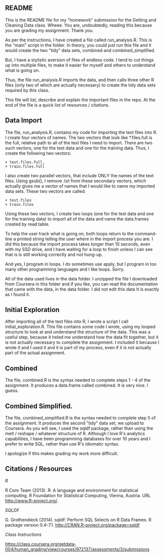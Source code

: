 ## README

This is the README file for my "homework" submission for the Getting
and Cleaning Data class. Wheee. You are, undoubtedly, reading this
because you are grading my assignment. Thank you.

As per the instructions, I have created a file called
run_analysis.R. This is the "main" script in the folder. In theory,
you could just run this file and it would create the two "tidy" data
sets, combined and combined_simplified.

But, I have a stylistic aversion of files of endless code. I tend to
cut things up into multiple files, to make it easier for myself and
others to understand what is going on.

Thus, the file run_analysis.R imports the data, and then calls three
other R files (only two of which are actually necessary) to create the
tidy data sets required by this class.

This file will list, describe and explain the important files in the
repo. At the end of the file is a quick list of resources / citations.

## Data Import

The file, run_analysis.R, contains my code for importing the text
files into R. I create four vectors of names. The two vectors that
look like *.files.full is the full, relative path to all of the
text files I need to import. There are two such vectors, one for the
test data and one for the training data. Thus, I create the following
two vectors:

    + test.files.full,
    + train.files.full

I also create two parallel vectors, that include ONLY the names of the
text files. Using gsub(), I remove .txt from these secondary vectors,
which actually gives me a vector of names that I would like to name my
imported data sets. These two vectors are called:

    + test.files
    + train.files

Using these two vectors, I create two loops (one for the test data and
one for the training data) to import all of the data and name the
data.frames created by read.table.

To help the user track what is going on, both loops return to the
command-line a printed string telling the user where in the import
process you are. I did this because the import process takes longer
than 10 seconds, even with my SSD drive, and I have waiting for a loop
to finish unless I can see that is is still working correctly and not
hung-up.

And yes, I program in loops. I do sometimes use apply, but I program
in too many other programming languages and I like loops. Sorry.

All of the data used lives in the data folder. I unzipped the file I
downloaded from Coursera in this folder and if you like, you can read
the documentation that came with the data, in the data folder. I did
not edit this data It is exactly as I found it.

## Initial Exploration

After importing all of the text files into R, I wrote a script I call
initial_exploration.R. This file contains some code I wrote, using my
looped structure to look at and understand the structure of the
data. This was a useful step, because it heled me understand how the
data fit together, but it is not actually necessary to complete the
assignment. I included it because I wrote it and I used it and it is
part of my process, even if it is not actually part of the actual
assignment.

## Combined

The file, combined.R is the syntax needed to complete steps 1 - 4 of
the assignment. It produces a data.frame called combined. It is very
nice. I guess.

## Combined Simplified.

The file, combined_simplified.R is the syntax needed to complete step
5 of the assignment. It produces the second "tidy" data set, we upload
to Coursera. As you will see, I used the sqldf package, rather than
using the melt / reshape / whatever structure of R. Although I love
R's analytics capabilities, I have been programming databases for over
10 years and I prefer to write SQL, rather than use R's idiomatic
syntax.

I apologize if this makes grading my work more difficult.

## Citations / Resources

_R_

R Core Team (2013). R: A language and environment for statistical
computing. R Foundation for Statistical Computing, Vienna, Austria.
URL http://www.R-project.org/.

_SQLDF_

G. Grothendieck (2014). sqldf: Perform SQL Selects on R Data Frames.
R package version 0.4-7.1. http://CRAN.R-project.org/package=sqldf

_Class Instructions_

https://class.coursera.org/getdata-004/human_grading/view/courses/972137/assessments/3/submissions
